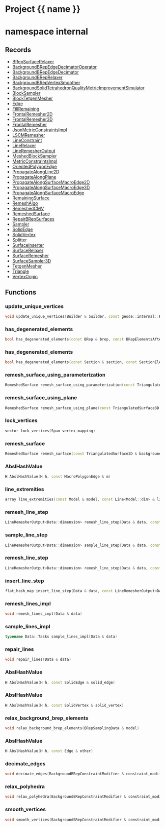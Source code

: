 <script setup>
import {useRoute} from 'vitepress'
const {path} = useRoute()
const tokens = path.split('/')
const words = tokens[2].split('-');
for (let i = 0; i < words.length; i++) {
    words[i] = words[i].charAt(0).toUpperCase() + words[i].slice(1);
    words[i] = words[i].replace('geode', 'Geode')
}
const name = words.join('-');
</script>
# Project {{ name }}

# namespace internal



## Records

* [BRepSurfaceRelaxer](BRepSurfaceRelaxer.md)
* [BackgroundBRepEdgeDecimatorOperator](BackgroundBRepEdgeDecimatorOperator.md)
* [BackgroundBRepEdgeDecimator](BackgroundBRepEdgeDecimator.md)
* [BackgroundBRepRelaxer](BackgroundBRepRelaxer.md)
* [BackgroundBRepVertexSmoother](BackgroundBRepVertexSmoother.md)
* [BackgroundSolidTetrahedronQualityMetricImprovementSimulator](BackgroundSolidTetrahedronQualityMetricImprovementSimulator.md)
* [BlockSampler](BlockSampler.md)
* [BlockTetgenMesher](BlockTetgenMesher.md)
* [Edge](Edge.md)
* [FillRemaining](FillRemaining.md)
* [FrontalRemesher2D](FrontalRemesher2D.md)
* [FrontalRemesher3D](FrontalRemesher3D.md)
* [FrontalRemesher](FrontalRemesher.md)
* [JsonMetricConstraintsImpl](JsonMetricConstraintsImpl.md)
* [LSCMRemesher](LSCMRemesher.md)
* [LineConstraint](LineConstraint.md)
* [LineRelaxer](LineRelaxer.md)
* [LineRemesherOutput](LineRemesherOutput.md)
* [MeshedBlockSampler](MeshedBlockSampler.md)
* [MetricConstraintsImpl](MetricConstraintsImpl.md)
* [OrientedPolygonEdge](OrientedPolygonEdge.md)
* [PropagateAlongLine2D](PropagateAlongLine2D.md)
* [PropagateAlongPlane](PropagateAlongPlane.md)
* [PropagateAlongSurfaceMacroEdge2D](PropagateAlongSurfaceMacroEdge2D.md)
* [PropagateAlongSurfaceMacroEdge3D](PropagateAlongSurfaceMacroEdge3D.md)
* [PropagateAlongSurfaceMacroEdge](PropagateAlongSurfaceMacroEdge.md)
* [RemainingSurface](RemainingSurface.md)
* [RemeshAlgo](RemeshAlgo.md)
* [RemeshedCMV](RemeshedCMV.md)
* [RemeshedSurface](RemeshedSurface.md)
* [RepairBRepSurfaces](RepairBRepSurfaces.md)
* [Sampler](Sampler.md)
* [SolidEdge](SolidEdge.md)
* [SolidVertex](SolidVertex.md)
* [Splitter](Splitter.md)
* [SurfaceInserter](SurfaceInserter.md)
* [SurfaceRelaxer](SurfaceRelaxer.md)
* [SurfaceRemesher](SurfaceRemesher.md)
* [SurfaceSampler3D](SurfaceSampler3D.md)
* [TetgenMesher](TetgenMesher.md)
* [Triangle](Triangle.md)
* [VertexOrigin](VertexOrigin.md)


## Functions

### update_unique_vertices

```cpp
void update_unique_vertices(Builder & builder, const geode::internal::RemeshedCMV & info)
```


### has_degenerated_elements

```cpp
bool has_degenerated_elements(const BRep & brep, const BRepElementsAfterCollapseEdge & elements)
```


### has_degenerated_elements

```cpp
bool has_degenerated_elements(const Section & section, const SectionElementsAfterCollapseEdge & elements)
```


### remesh_surface_using_parameterization

```cpp
RemeshedSurface remesh_surface_using_parameterization(const TriangulatedSurface3D & mesh, const Metric3D & metric, Span lock_vertices, Span outside_polygons, vector macro_edges)
```


### remesh_surface_using_plane

```cpp
RemeshedSurface remesh_surface_using_plane(const TriangulatedSurface3D & background_mesh, TriangulatedSurfaceBuilder3D & background_builder, TriangulatedSurfaceEpsilonModifier3D & background_modifier, const Metric3D & metric, Span lock_vertices)
```


### lock_vertices

```cpp
vector lock_vertices(Span vertex_mapping)
```


### remesh_surface

```cpp
RemeshedSurface remesh_surface(const TriangulatedSurface2D & background_mesh, TriangulatedSurfaceBuilder2D & background_builder, TriangulatedSurfaceEpsilonModifier2D & background_modifier, const Metric2D & metric, Span lock_vertices)
```


### AbslHashValue

```cpp
H AbslHashValue(H h, const MacroPolygonEdge & m)
```


### line_extremities

```cpp
array line_extremities(const Model & model, const Line<Model::dim> & line)
```


### remesh_line_step

```cpp
LineRemesherOutput<Data::dimension> remesh_line_step(Data & data, const uuid & input_line_id, const LineConstraint & begin, const LineConstraint & end, index_t nb_minimum_points)
```


### sample_line_step

```cpp
LineRemesherOutput<Data::dimension> sample_line_step(Data & data, const uuid & line_id, const EdgeVertex & begin, const EdgeVertex & end)
```


### remesh_line_step

```cpp
LineRemesherOutput<Data::dimension> remesh_line_step(Data & data, const Line<Data::dimension> & input_line)
```


### insert_line_step

```cpp
flat_hash_map insert_line_step(Data & data, const LineRemesherOutput<Data::dimension> & result)
```


### remesh_lines_impl

```cpp
void remesh_lines_impl(Data & data)
```


### sample_lines_impl

```cpp
typename Data::Tasks sample_lines_impl(Data & data)
```


### repair_lines

```cpp
void repair_lines(Data & data)
```


### AbslHashValue

```cpp
H AbslHashValue(H h, const SolidEdge & solid_edge)
```


### AbslHashValue

```cpp
H AbslHashValue(H h, const SolidVertex & solid_vertex)
```


### relax_background_brep_elements

```cpp
void relax_background_brep_elements(BRepSamplingData & model)
```


### AbslHashValue

```cpp
H AbslHashValue(H h, const Edge & other)
```


### decimate_edges

```cpp
void decimate_edges(BackgroundBRepConstraintModifier & constraint_modifier, const Metric3D & metric)
```


### relax_polyhedra

```cpp
void relax_polyhedra(BackgroundBRepConstraintModifier & constraint_modifier, const BackgroundSolidInternalDistanceImprovementSimulator & improvement_simulator, const Metric3D & metric)
```


### smooth_vertices

```cpp
void smooth_vertices(BackgroundBRepConstraintModifier & constraint_modifier, const BackgroundSolidInternalDistanceImprovementSimulator & improvement_simulator)
```




